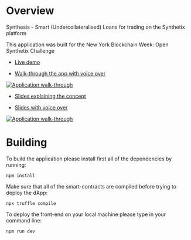 # Overview

Synthesis - Smart (Undercollateralised) Loans for trading on the Synthetix platform

This application was built for the New York Blockchain Week: Open Synthetix Challenge

- <a href="https://synthesis.kubawo.now.sh/" target="_blank">Live demo</a>

- <a href="https://www.youtube.com/watch?v=s5Ef6Pg2evA" target="_blank">Walk-through the app with voice over</a>

[![Application walk-through](https://img.youtube.com/vi/s5Ef6Pg2evA/0.jpg)](https://www.youtube.com/watch?v=s5Ef6Pg2evA)

- <a href="https://docs.google.com/presentation/d/1ikE7PaTvIZkvBDb_PhyhIuOTls4SXlldJPXhEgUqZYM/edit?usp=sharing" target="_blank">Slides explaining the concept</a>

- <a href="https://www.youtube.com/watch?v=s5Ef6Pg2evA" target="_blank">Slides with voice over</a>

[![Application walk-through](https://img.youtube.com/vi/s5Ef6Pg2evA/0.jpg)](https://www.youtube.com/watch?v=s5Ef6Pg2evA)

# Building

To build the application please install first all of the dependencies by running:

    npm install

Make sure that all of the smart-contracts are compiled before trying to deploy the dApp:

    npx truffle compile

To deploy the front-end on your local machine please type in your command line:

    npm run dev
